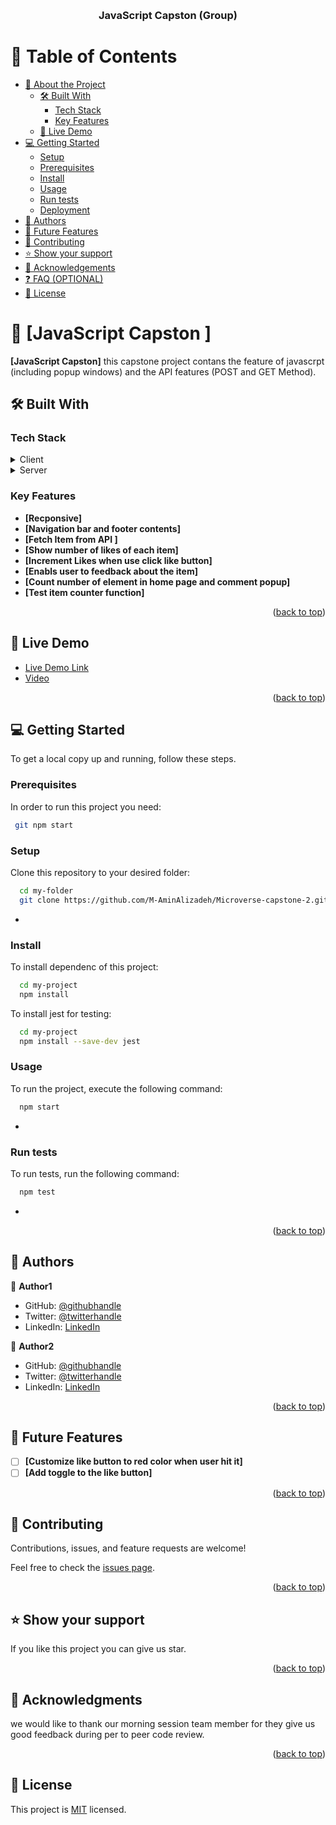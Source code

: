 <a name="readme-top"></a>

<!--
HOW TO USE:
This is an example of how you may give instructions on setting up your project locally.

Modify this file to match your project and remove sections that don't apply.

REQUIRED SECTIONS:
- Table of Contents
- About the Project
  - Built With
  - Live Demo
- Getting Started
- Authors
- Future Features
- Contributing
- Show your support
- Acknowledgements
- License

OPTIONAL SECTIONS:
- FAQ

After you're finished please remove all the comments and instructions!
-->

<div align="center">
  <!-- You are encouraged to replace this logo with your own! Otherwise you can also remove it. -->
  <br/>

  <h3><b>JavaScript Capston (Group)</b></h3>

</div>

<!-- TABLE OF CONTENTS -->

# 📗 Table of Contents

- [📖 About the Project](#about-project)
  - [🛠 Built With](#built-with)
    - [Tech Stack](#tech-stack)
    - [Key Features](#key-features)
  - [🚀 Live Demo](#live-demo)
- [💻 Getting Started](#getting-started)
  - [Setup](#setup)
  - [Prerequisites](#prerequisites)
  - [Install](#install)
  - [Usage](#usage)
  - [Run tests](#run-tests)
  - [Deployment](#deployment)
- [👥 Authors](#authors)
- [🔭 Future Features](#future-features)
- [🤝 Contributing](#contributing)
- [⭐️ Show your support](#support)
- [🙏 Acknowledgements](#acknowledgements)
- [❓ FAQ (OPTIONAL)](#faq)
- [📝 License](#license)

<!-- PROJECT DESCRIPTION -->

# 📖 [JavaScript Capston ] <a name="about-project"></a>

**[JavaScript Capston]** this capstone project contans the feature of javascrpt (including popup windows) and the API features (POST and GET Method).

## 🛠 Built With <a name="built-with"></a>

### Tech Stack <a name="tech-stack"></a>

<details>
  <summary>Client</summary>
  <ul>
    <li><a href=""></a>HTML</li>
    <li><a href=""></a>CSS</li>
    <li><a href=""></a>Bootstrap framwork</li>
  </ul>
</details>

<details>
  <summary>Server</summary>
  <ul>
    <li><a href="">API</a></li>
  </ul>
</details>

<!-- Features -->

### Key Features <a name="key-features"></a>

- **[Recponsive]**
- **[Navigation bar and footer contents]**
- **[Fetch Item from API ]**
- **[Show number of likes of each item]**
- **[Increment Likes when use click like button]**
- **[Enabls user to feedback about the item]**
- **[Count number of element in home page and comment popup]**
- **[Test item counter function]**

<p align="right">(<a href="#readme-top">back to top</a>)</p>

<!-- LIVE DEMO -->

## 🚀 Live Demo <a name="live-demo"></a>

- [Live Demo Link](https://google.com)
- [Video](https://drive.google.com/file/d/1hHTOu9FeVVBDGZ3-7fYT_FNeEkqHwHvy/view?usp=drive_link)

<p align="right">(<a href="#readme-top">back to top</a>)</p>

<!-- GETTING STARTED -->

## 💻 Getting Started <a name="getting-started"></a>

To get a local copy up and running, follow these steps.

### Prerequisites

In order to run this project you need:

```sh
 git npm start
```

### Setup

Clone this repository to your desired folder:

```sh
  cd my-folder
  git clone https://github.com/M-AminAlizadeh/Microverse-capstone-2.git
```

-

### Install

To install dependenc of this project:

```sh
  cd my-project
  npm install
```

To install jest for testing:

```sh
  cd my-project
  npm install --save-dev jest
```

### Usage

To run the project, execute the following command:

```sh
  npm start
```

-

### Run tests

To run tests, run the following command:

```sh
  npm test
```

-

<p align="right">(<a href="#readme-top">back to top</a>)</p>

<!-- AUTHORS -->

## 👥 Authors <a name="authors"></a>

👤 **Author1**

- GitHub: [@githubhandle](https://github.com/gergitokusse)
- Twitter: [@twitterhandle](https://twitter.com/gergitokusse)
- LinkedIn: [LinkedIn](https://linkedin.com/in/gergitokusse)

👤 **Author2**

- GitHub: [@githubhandle](https://github.com/M-AminAlizadeh)
- Twitter: [@twitterhandle](https://twitter.com/twitterhandle)
- LinkedIn: [LinkedIn](https://linkedin.com/in/linkedinhandle)

<p align="right">(<a href="#readme-top">back to top</a>)</p>

<!-- FUTURE FEATURES -->

## 🔭 Future Features <a name="future-features"></a>

- [ ] **[Customize like button to red color when user hit it]**
- [ ] **[Add toggle to the like button]**

<p align="right">(<a href="#readme-top">back to top</a>)</p>

<!-- CONTRIBUTING -->

## 🤝 Contributing <a name="contributing"></a>

Contributions, issues, and feature requests are welcome!

Feel free to check the [issues page](https://github.com/M-AminAlizadeh/Microverse-capstone-2/issues).

<p align="right">(<a href="#readme-top">back to top</a>)</p>

<!-- SUPPORT -->

## ⭐️ Show your support <a name="support"></a>

If you like this project you can give us star.

<p align="right">(<a href="#readme-top">back to top</a>)</p>

<!-- ACKNOWLEDGEMENTS -->

## 🙏 Acknowledgments <a name="acknowledgements"></a>

we would like to thank our morning session team member for they give us good feedback during per to peer code review.

<p align="right">(<a href="#readme-top">back to top</a>)</p>

<!-- LICENSE -->

## 📝 License <a name="license"></a>

This project is [MIT](./LICENSE) licensed.
